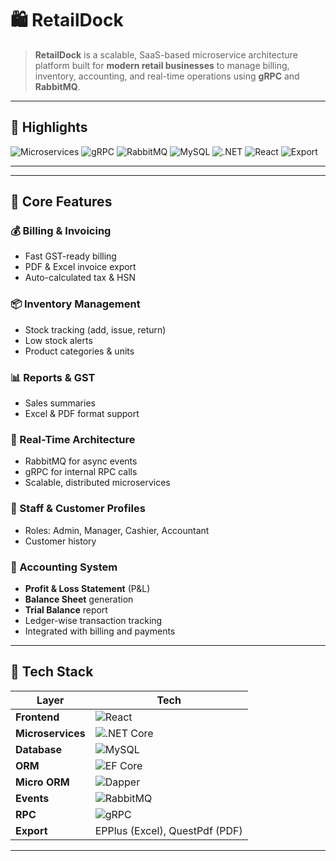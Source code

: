 # 🛍️ RetailDock

> **RetailDock** is a scalable, SaaS-based microservice architecture platform built for **modern retail businesses** to manage billing, inventory, accounting, and real-time operations using **gRPC** and **RabbitMQ**.

---

## 📌 Highlights

![Microservices](https://img.shields.io/badge/Microservices-Enabled-blue?style=flat-square)
![gRPC](https://img.shields.io/badge/gRPC-Communication-green?style=flat-square)
![RabbitMQ](https://img.shields.io/badge/Event--Driven-RabbitMQ-orange?style=flat-square)
![MySQL](https://img.shields.io/badge/Database-MySQL-00618A?style=flat-square&logo=mysql&logoColor=white)
![.NET](https://img.shields.io/badge/Backend-.NET%208-512BD4?style=flat-square&logo=dotnet)
![React](https://img.shields.io/badge/Frontend-React.js-61DAFB?style=flat-square&logo=react)
![Export](https://img.shields.io/badge/Export-PDF/Excel-yellow?style=flat-square)

---

---

## 🚀 Core Features

### 💰 Billing & Invoicing
- Fast GST-ready billing  
- PDF & Excel invoice export  
- Auto-calculated tax & HSN  

### 📦 Inventory Management
- Stock tracking (add, issue, return)  
- Low stock alerts  
- Product categories & units  

### 📊 Reports & GST
- Sales summaries  
- Excel & PDF format support  

### 📡 Real-Time Architecture
- RabbitMQ for async events  
- gRPC for internal RPC calls  
- Scalable, distributed microservices  

### 👥 Staff & Customer Profiles
- Roles: Admin, Manager, Cashier, Accountant 
- Customer history

### 🧾 Accounting System
- **Profit & Loss Statement** (P&L)  
- **Balance Sheet** generation  
- **Trial Balance** report  
- Ledger-wise transaction tracking  
- Integrated with billing and payments  

---

## 🔧 Tech Stack

| Layer             | Tech                              |
|------------------|------------------------------------|
| **Frontend**      | ![React](https://img.shields.io/badge/-React-61DAFB?logo=react&style=flat-square) |
| **Microservices** | ![.NET Core](https://img.shields.io/badge/-ASP.NET%20Core-512BD4?logo=dotnet&style=flat-square) |
| **Database**      | ![MySQL](https://img.shields.io/badge/-MySQL-00618A?logo=mysql&style=flat-square) |
| **ORM**      |![EF Core](https://img.shields.io/badge/-EF%20Core-512BD4?logo=dotnet&style=flat-square) | Entity Framework Core |
| **Micro ORM**      |![Dapper](https://img.shields.io/badge/-Dapper-007ACC?logo=dotnet&style=flat-square) | Dapper Micro ORM |
| **Events**        | ![RabbitMQ](https://img.shields.io/badge/-RabbitMQ-FF6600?logo=rabbitmq&style=flat-square) |
| **RPC**           | ![gRPC](https://img.shields.io/badge/-gRPC-0091EA?logo=grpc&style=flat-square) |
| **Export**        | EPPlus (Excel), QuestPdf (PDF)  |


---





